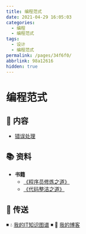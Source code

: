 ```yaml
---
title: 编程范式
date: 2021-04-29 16:05:03
categories:
  - 编程
  - 编程范式
tags:
  - 设计
  - 编程范式
permalink: /pages/34f6f0/
abbrlink: 98a12616
hidden: true
---
```


# 编程范式

## 📖 内容

- [错误处理](01.错误处理.md)

## 📚 资料

- **书籍**
  - [《程序员修炼之道》](ttps://item.jd.com/12828404.html)
  - [《代码整洁之道》](https://item.jd.com/12842858.html)

## 🚪 传送

◾ 💧 [我的IT知识图谱](https://dunwu.github.io/waterdrop/) ◾ 🎯 [我的博客](https://dunwu.github.io/blog/)
